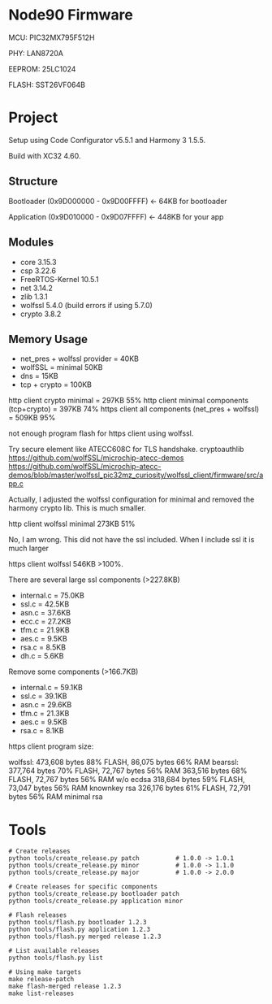 # Node90 Firmware

MCU: PIC32MX795F512H

PHY: LAN8720A

EEPROM: 25LC1024

FLASH: SST26VF064B

# Project

Setup using Code Configurator v5.5.1 and Harmony 3 1.5.5. 

Build with XC32 4.60.

## Structure

Bootloader (0x9D000000 - 0x9D00FFFF) ← 64KB for bootloader

Application (0x9D010000 - 0x9D07FFFF) ← 448KB for your app

## Modules
- core 3.15.3
- csp 3.22.6
- FreeRTOS-Kernel 10.5.1
- net 3.14.2
- zlib 1.3.1
- wolfssl 5.4.0 (build errors if using 5.7.0)
- crypto 3.8.2

## Memory Usage
- net_pres + wolfssl provider = 40KB
- wolfSSL = minimal 50KB
- dns = 15KB
- tcp + crypto = 100KB


http client crypto minimal = 297KB 55%
http client minimal components (tcp+crypto) = 397KB 74%
https client all components (net_pres + wolfssl) = 509KB 95%

not enough program flash for https client using wolfssl.

Try secure element like ATECC608C for TLS handshake.
cryptoauthlib
https://github.com/wolfSSL/microchip-atecc-demos
https://github.com/wolfSSL/microchip-atecc-demos/blob/master/wolfssl_pic32mz_curiosity/wolfssl_client/firmware/src/app.c

Actually, I adjusted the wolfssl configuration for minimal and removed the harmony crypto lib. This is much smaller.

http client wolfssl minimal 273KB 51%

No, I am wrong. This did not have the ssl included. When I include ssl it is much larger

https client wolfssl 546KB >100%.

There are several large ssl components (>227.8KB)
- internal.c = 75.0KB
- ssl.c = 42.5KB
- asn.c = 37.6KB
- ecc.c = 27.2KB
- tfm.c = 21.9KB
- aes.c = 9.5KB
- rsa.c = 8.5KB
- dh.c = 5.6KB

Remove some components (>166.7KB)
- internal.c = 59.1KB
- ssl.c = 39.1KB
- asn.c = 29.6KB
- tfm.c = 21.3KB
- aes.c = 9.5KB
- rsa.c = 8.1KB

https client program size:

wolfssl: 473,608 bytes 88% FLASH, 86,075 bytes 66% RAM
bearssl: 377,764 bytes 70% FLASH, 72,767 bytes 56% RAM
         363,516 bytes 68% FLASH, 72,767 bytes 56% RAM w/o ecdsa
         318,684 bytes 59% FLASH, 73,047 bytes 56% RAM knownkey rsa
         326,176 bytes 61% FLASH, 72,791 bytes 56% RAM minimal rsa

# Tools

```
# Create releases
python tools/create_release.py patch          # 1.0.0 -> 1.0.1
python tools/create_release.py minor          # 1.0.0 -> 1.1.0
python tools/create_release.py major          # 1.0.0 -> 2.0.0

# Create releases for specific components
python tools/create_release.py bootloader patch
python tools/create_release.py application minor

# Flash releases
python tools/flash.py bootloader 1.2.3
python tools/flash.py application 1.2.3
python tools/flash.py merged release 1.2.3

# List available releases
python tools/flash.py list

# Using make targets
make release-patch
make flash-merged release 1.2.3
make list-releases
```